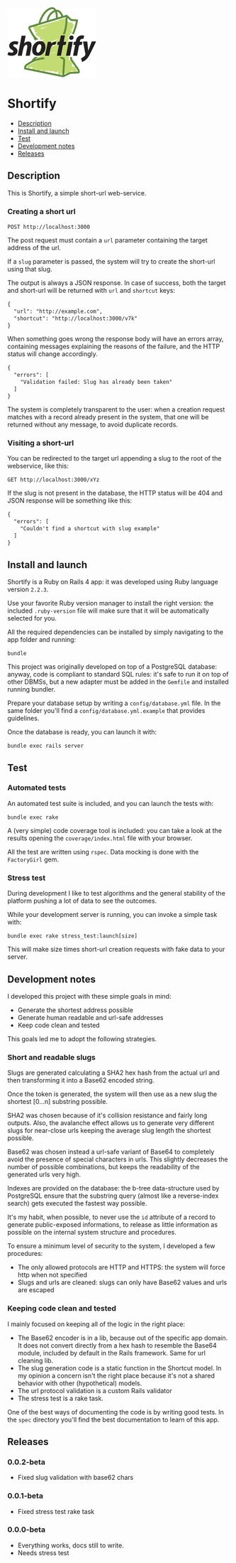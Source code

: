 ![Shortify](shortify.png)

# Shortify

- [Description](#description)
- [Install and launch](#install)
- [Test](#test)
- [Development notes](#dev)
- [Releases](#releases)

## <a name="description"></a> Description

This is Shortify, a simple short-url web-service.

### Creating a short url

```
POST http://localhost:3000
```
The post request must contain a `url` parameter containing the target address of the url.

If a `slug` parameter is passed, the system will try to create the short-url using that slug.

The output is always a JSON response. In case of success, both the target and short-url will be returned with `url` and `shortcut` keys:

```
{
  "url": "http://example.com",
  "shortcut": "http://localhost:3000/v7k"
}
```

When something goes wrong the response body will have an errors array, containing messages explaining the reasons of the failure, and the HTTP status will change accordingly.

```
{
  "errors": [
    "Validation failed: Slug has already been taken"
  ]
}
```

The system is completely transparent to the user: when a creation request matches with a record already present in the system, that one will be returned without any message, to avoid duplicate records.

### Visiting a short-url

You can be redirected to the target url appending a slug to the root of the webservice, like this:

```
GET http://localhost:3000/xYz
```

If the slug is not present in the database, the HTTP status will be 404 and JSON response will be something like this:

```
{
  "errors": [
    "Couldn't find a shortcut with slug example"
  ]
}
```

## <a name="install"></a> Install and launch

Shortify is a Ruby on Rails 4 app: it was developed using Ruby language version `2.2.3`.

Use your favorite Ruby version manager to install the right version: the included `.ruby-version` file will make sure that it will be automatically selected for you.

All the required dependencies can be installed by simply navigating to the app folder and running:

```
bundle
```

This project was originally developed on top of a PostgreSQL database: anyway, code is compliant to standard SQL rules: it's safe to run it on top of other DBMSs, but a new adapter must be added in the `Gemfile` and installed running bundler.

Prepare your database setup by writing a `config/database.yml` file. In the same folder you'll find a `config/database.yml.example` that provides guidelines.

Once the database is ready, you can launch it with:

```
bundle exec rails server
```

## <a name="test"></a> Test

### Automated tests

An automated test suite is included, and you can launch the tests with:

```
bundle exec rake
```

A (very simple) code coverage tool is included: you can take a look at the results opening the `coverage/index.html` file with your browser.

All the test are written using `rspec`. Data mocking is done with the `FactoryGirl` gem.

### Stress test

During development I like to test algorithms and the general stability of the platform pushing a lot of data to see the outcomes.

While your development server is running, you can invoke a simple task with:

```
bundle exec rake stress_test:launch[size]
```

This will make size times short-url creation requests with fake data to your server.

## <a name="dev"></a> Development notes

I developed this project with these simple goals in mind:

- Generate the shortest address possible
- Generate human readable and url-safe addresses
- Keep code clean and tested

This goals led me to adopt the following strategies.

### Short and readable slugs

Slugs are generated calculating a SHA2 hex hash from the actual url and then transforming it into a Base62 encoded string.

Once the token is generated, the system will then use as a new slug the shortest [0...n] substring possible.

SHA2 was chosen because of it's collision resistance and fairly long outputs. Also, the avalanche effect allows us to generate very different slugs for near-close urls keeping the average slug length the shortest possible.

Base62 was chosen instead a url-safe variant of Base64 to completely avoid the presence of special characters in urls. This slightly decreases the number of possible combinations, but keeps the readability of the generated urls very high.

Indexes are provided on the database: the b-tree data-structure used by PostgreSQL ensure that the substring query (almost like a reverse-index search) gets executed the fastest way possible.

It's my habit, when possible, to never use the `id` attribute of a record to generate public-exposed informations, to release as little information as possible on the internal system structure and procedures.

To ensure a minimum level of security to the system, I developed a few procedures:

- The only allowed protocols are HTTP and HTTPS: the system will force http when not specified
- Slugs and urls are cleaned: slugs can only have Base62 values and urls are escaped

### Keeping code clean and tested

I mainly focused on keeping all of the logic in the right place:

- The Base62 encoder is in a lib, because out of the specific app domain. It does not convert directly from a hex hash to resemble the Base64 module, included by default in the Rails framework. Same for url cleaning lib.
- The slug generation code is a static function in the Shortcut model. In my opinion a concern isn't the right place because it's not a shared behavior with other (hypothetical) models.
- The url protocol validation is a custom Rails validator
- The stress test is a rake task.

One of the best ways of documenting the code is by writing good tests. In the `spec` directory you'll find the best documentation to learn of this app.

## <a name="releases"></a> Releases

### 0.0.2-beta

- Fixed slug validation with base62 chars

### 0.0.1-beta

- Fixed stress test rake task

### 0.0.0-beta

- Everything works, docs still to write.
- Needs stress test
